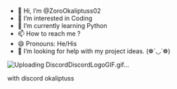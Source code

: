 - 👋 Hi, I’m @ZoroOkaliptuss02
- 👀 I’m interested in Coding
- 🌱 I’m currently learning Python
- 📫 How to reach me ?
- 😄 Pronouns: He/His
- 🤔 I’m looking for help with my project ideas.
(❁´◡`❁)

![Uploading DiscordDiscordLogoGIF.gif…]()

   with discord okaliptuss

<!---
ZoroOkaliptuss02/ZoroOkaliptuss02 is a ✨ special ✨ repository because its `README.md` (this file) appears on your GitHub profile.
You can click the Preview link to take a look at your changes.
--->
